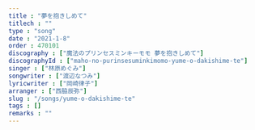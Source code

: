 ```yaml
---
title : "夢を抱きしめて"
titlech : ""
type : "song"
date : "2021-1-8"
order : 470101
discography : ["魔法のプリンセスミンキーモモ 夢を抱きしめて"]
discographyId : ["maho-no-purinsesuminkimomo-yume-o-dakishime-te"]
singer : ["林原めぐみ"]
songwriter : ["渡辺なつみ"]
lyricwriter : ["岡崎律子"]
arranger : ["西脇辰弥"]
slug : "/songs/yume-o-dakishime-te"
tags : []
remarks : ""
---
```


